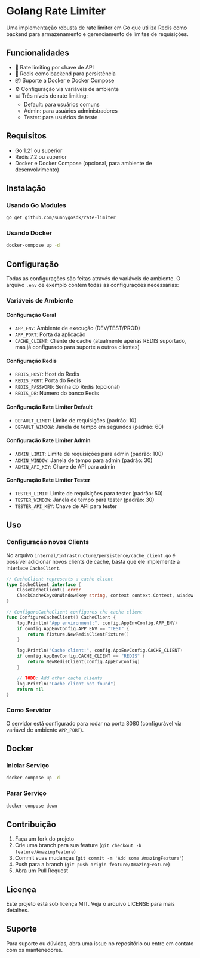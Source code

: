# Golang Rate Limiter

Uma implementação robusta de rate limiter em Go que utiliza Redis como backend para armazenamento e gerenciamento de limites de requisições.

## Funcionalidades

- 🔐 Rate limiting por chave de API
- 🔄 Redis como backend para persistência
- 📦 Suporte a Docker e Docker Compose
- ⚙️ Configuração via variáveis de ambiente
- 📊 Três níveis de rate limiting:
  - Default: para usuários comuns
  - Admin: para usuários administradores
  - Tester: para usuários de teste

## Requisitos

- Go 1.21 ou superior
- Redis 7.2 ou superior
- Docker e Docker Compose (opcional, para ambiente de desenvolvimento)

## Instalação

### Usando Go Modules

```bash
go get github.com/sunnygosdk/rate-limiter
```

### Usando Docker

```bash
docker-compose up -d
```

## Configuração

Todas as configurações são feitas através de variáveis de ambiente. O arquivo `.env` de exemplo contém todas as configurações necessárias:

### Variáveis de Ambiente

#### Configuração Geral
- `APP_ENV`: Ambiente de execução (DEV/TEST/PROD)
- `APP_PORT`: Porta da aplicação
- `CACHE_CLIENT`: Cliente de cache (atualmente apenas REDIS suportado, mas já configurado para suporte a outros clientes)

#### Configuração Redis
- `REDIS_HOST`: Host do Redis
- `REDIS_PORT`: Porta do Redis
- `REDIS_PASSWORD`: Senha do Redis (opcional)
- `REDIS_DB`: Número do banco Redis

#### Configuração Rate Limiter Default
- `DEFAULT_LIMIT`: Limite de requisições (padrão: 10)
- `DEFAULT_WINDOW`: Janela de tempo em segundos (padrão: 60)

#### Configuração Rate Limiter Admin
- `ADMIN_LIMIT`: Limite de requisições para admin (padrão: 100)
- `ADMIN_WINDOW`: Janela de tempo para admin (padrão: 30)
- `ADMIN_API_KEY`: Chave de API para admin

#### Configuração Rate Limiter Tester
- `TESTER_LIMIT`: Limite de requisições para tester (padrão: 50)
- `TESTER_WINDOW`: Janela de tempo para tester (padrão: 30)
- `TESTER_API_KEY`: Chave de API para tester

## Uso

### Configuração novos Clients

No arquivo `internal/infrastructure/persistence/cache_client.go` é possível adicionar novos clients de cache, basta que ele implemente a interface `CacheClient`.

```go
// CacheClient represents a cache client
type CacheClient interface {
	CloseCacheClient() error
	CheckCacheKeysOnWindow(key string, context context.Context, window time.Duration) (int64, error)
}

// ConfigureCacheClient configures the cache client
func ConfigureCacheClient() CacheClient {
	log.Println("App environment:", config.AppEnvConfig.APP_ENV)
	if config.AppEnvConfig.APP_ENV == "TEST" {
		return fixture.NewRedisClientFixture()
	}

	log.Println("Cache client:", config.AppEnvConfig.CACHE_CLIENT)
	if config.AppEnvConfig.CACHE_CLIENT == "REDIS" {
		return NewRedisClient(config.AppEnvConfig)
	}

	// TODO: Add other cache clients
	log.Println("Cache client not found")
	return nil
}
```

### Como Servidor

O servidor está configurado para rodar na porta 8080 (configurável via variável de ambiente `APP_PORT`).

## Docker

### Iniciar Serviço

```bash
docker-compose up -d
```

### Parar Serviço

```bash
docker-compose down
```

## Contribuição

1. Faça um fork do projeto
2. Crie uma branch para sua feature (`git checkout -b feature/AmazingFeature`)
3. Commit suas mudanças (`git commit -m 'Add some AmazingFeature'`)
4. Push para a branch (`git push origin feature/AmazingFeature`)
5. Abra um Pull Request

## Licença

Este projeto está sob licença MIT. Veja o arquivo LICENSE para mais detalhes.

## Suporte

Para suporte ou dúvidas, abra uma issue no repositório ou entre em contato com os mantenedores.
